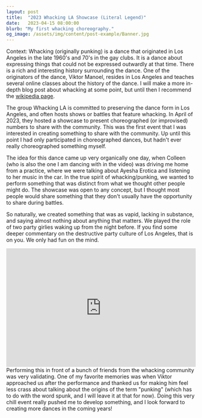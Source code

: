 ```yaml
---
layout: post
title:  "2023 Whacking LA Showcase (Literal Legend)"
date:   2023-04-15 08:00:00
blurb: "My first whacking choreography."
og_image: /assets/img/content/post-example/Banner.jpg
---
```


Context: Whacking (originally punking) is a dance that originated in Los Angeles in the late 1960's and 70's in the gay clubs. It is a dance about expressing things that could not be expressed outwardly at that time. There is a rich and interesting history surrounding the dance. One of the originators of the dance, Viktor Manoel, resides in Los Angeles and teaches several online classes about the history of the dance. I will make a more in-depth blog post about whacking at some point, but until then I recommend the <a href="https://en.wikipedia.org/wiki/Waacking">wikipedia page</a>.

The group Whacking LA is committed to preserving the dance form in Los Angeles, and often hosts shows or battles that feature whacking. In April of 2023, they hosted a showcase to present choreographed (or improvised) numbers to share with the community. This was the first event that I was interested in creating something to share with the community. Up until this point I had only participated in choreographed dances, but hadn't ever really choreographed something myself.

The idea for this dance came up very organically one day, when Colleen (who is also the one I am dancing with in the video) was driving me home from a practice, where we were talking about Ayesha Erotica and listening to her music in the car. In the true spirit of whacking/punking, we wanted to perform something that was distinct from what we thought other people might do. The showcase was open to any concept, but I thought most people would share something that they don't usually have the opportunity to share during battles.

So naturally, we created something that was as vapid, lacking in substance, and saying almost nothing about anything that matters. We played the role of two party girlies waking up from the night before. If you find some deeper commentary on the destructive party culture of Los Angeles, that is on you. We only had fun on the mind.

<iframe width="100%" height="315" src="https://youtu.be/g-ku_TY-WkM" title="YouTube video player" frameborder="0" allow="accelerometer; autoplay; clipboard-write; encrypted-media; gyroscope; picture-in-picture; web-share" allowfullscreen></iframe>

<br>
Performing this in front of a bunch of friends from the whacking community was very validating. One of my favorite memories was when Viktor approached us after the performance and thanked us for making him feel less crass about talking about the origins of the term "punking" (which has to do with the word spunk, and I will leave it at that for now). Doing this very chill event really pushed me to develop something, and I look forward to creating more dances in the coming years!
<br>
